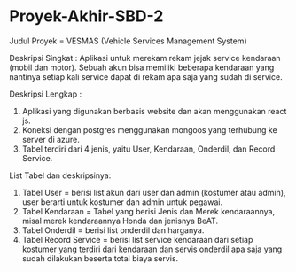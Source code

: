 # Proyek-Akhir-SBD-2
Judul Proyek = VESMAS (Vehicle Services Management System)

Deskripsi Singkat : Aplikasi untuk merekam rekam jejak service kendaraan (mobil dan motor). Sebuah akun bisa memiliki beberapa kendaraan yang nantinya setiap kali service dapat di rekam apa saja yang sudah di service.

Deskripsi Lengkap : 
1. Aplikasi yang digunakan berbasis website dan akan menggunakan react js.
2. Koneksi dengan postgres menggunakan mongoos yang terhubung ke server di azure.
3. Tabel terdiri dari 4 jenis, yaitu User, Kendaraan, Onderdil, dan Record Service.

List Tabel dan deskripsinya:
1) Tabel User = berisi list akun dari user dan admin (kostumer atau admin), user berarti untuk kostumer dan admin untuk pegawai.
2) Tabel Kendaraan = Tabel yang berisi Jenis dan Merek kendaraannya, misal merek kendaraannya Honda dan jenisnya BeAT.
3) Tabel Onderdil = berisi list onderdil dan harganya.
4) Tabel Record Service = berisi list service kendaraan dari setiap kostumer yang terdiri dari kendaraan dan servis onderdil apa saja yang sudah dilakukan beserta total biaya servis.
